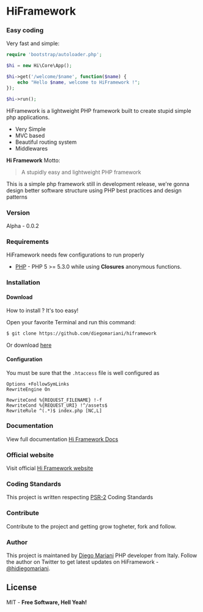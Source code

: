 # HiFramework

### Easy coding

Very fast and simple:

```php
require 'bootstrap/autoloader.php';

$hi = new Hi\Core\App();

$hi->get('/welcome/$name', function($name) {
    echo "Hello $name, welcome to HiFramework !";
});

$hi->run();
```

HiFramework is a lightweight PHP framework built to create stupid simple php applications.

  - Very Simple
  - MVC based
  - Beautiful routing system
  - Middlewares

**Hi Framework** Motto:

> A stupidly easy and lightweight PHP framework

This is a simple php framework still in development release, we're gonna design better software structure using PHP best practices and design patterns  

### Version
Alpha - 0.0.2

### Requirements

HiFramework needs few configurations to run properly

* [PHP] - PHP 5 >= 5.3.0 while using **Closures** anonymous functions.

### Installation

#### Download

How to install ? It's too easy!

Open your favorite Terminal and run this command:


```sh
$ git clone https://github.com/diegomariani/hiframework
```

Or download [here](https://github.com/diegomariani/HiFramework/tarball/master)

#### Configuration

You must be sure that the `.htaccess` file is well configured as
```.htaccess
Options +FollowSymLinks
RewriteEngine On

RewriteCond %{REQUEST_FILENAME} !-f
RewriteCond %{REQUEST_URI} !^/assets$
RewriteRule ^(.*)$ index.php [NC,L]
```

### Documentation

View full documentation [Hi Framework Docs](http://hiframework.diegomariani.com/docs)

### Official website

Visit official [Hi Framework website](http://hiframework.diegomariani.com/)

### Coding Standards

This project is written respecting [PSR-2](https://github.com/php-fig/fig-standards/blob/master/accepted/PSR-2-coding-style-guide.md) Coding Standards

### Contribute 

Contribute to the project and getting grow togheter, fork and follow.

### Author

This project is maintaned by [Diego Mariani](http://diegomariani.com) PHP developer from Italy. Follow the author on Twitter to get latest updates on HiFramework - [@hidiegomariani](https://twitter.com/hidiegomariani).


License
----

MIT -
**Free Software, Hell Yeah!**

[PHP]:http://php.net/

